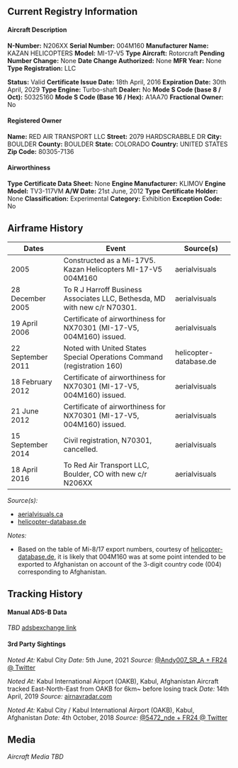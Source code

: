 ## Current Registry Information
#### Aircraft Description
**N-Number:** N206XX
**Serial Number:** 004M160
**Manufacturer Name:** KAZAN HELICOPTERS
**Model:** MI-17-V5
**Type Aircraft:** Rotorcraft
**Pending Number Change:** None
**Date Change Authorized:** None
**MFR Year:** None
**Type Registration:** LLC

**Status:** Valid
**Certificate Issue Date:** 18th April, 2016
**Expiration Date:** 30th April, 2029
**Type Engine:** Turbo-shaft
**Dealer:** No
**Mode S Code (base 8 / Oct):** 50325160
**Mode S Code (Base 16 / Hex):** A1AA70
**Fractional Owner:** No

#### Registered Owner
**Name:** RED AIR TRANSPORT LLC
**Street:** 2079 HARDSCRABBLE DR
**City:** BOULDER
**County:** BOULDER
**State:** COLORADO
**Country:** UNITED STATES
**Zip Code:** 80305-7136

#### Airworthiness
**Type Certificate Data Sheet:** None
**Engine Manufacturer:** KLIMOV
**Engine Model:** TV3-117VM
**A/W Date:** 21st June, 2012
**Type Certificate Holder:** None
**Classification:** Experimental
**Category:** Exhibition
**Exception Code:** No

## Airframe History

| **Dates**         | **Event**                                                                 | **Source(s)**          |
| ----------------- | ------------------------------------------------------------------------- | ---------------------- |
| 2005              | Constructed as a Mi-17V5.<br>Kazan Helicopters MI-17-V5 004M160           | aerialvisuals          |
| 28 December 2005  | To R J Harroff Business Associates LLC, Bethesda, MD with new c/r N70301. | aerialvisuals          |
| 19 April 2006     | Certificate of airworthiness for NX70301 (MI-17-V5, 004M160) issued.      | aerialvisuals          |
| 22 September 2011 | Noted with United States Special Operations Command (registration 160)    | helicopter-database.de |
| 18 February 2012  | Certificate of airworthiness for NX70301 (MI-17-V5, 004M160) issued.      | aerialvisuals          |
| 21 June 2012      | Certificate of airworthiness for NX70301 (MI-17-V5, 004M160) issued.      | aerialvisuals          |
| 15 September 2014 | Civil registration, N70301, cancelled.                                    | aerialvisuals          |
| 18 April 2016     | To Red Air Transport LLC, Boulder, CO with new c/r N206XX                 | aerialvisuals          |
*Source(s):*
- [aerialvisuals.ca](https://www.aerialvisuals.ca/AirframeDossier.php?Serial=18282)
- [helicopter-database.de](https://www.helicopter-database.de/data-aircraft-history.php?cn=004M160&MainType=MIL08EX&count_hist=ja)

*Notes:*
- Based on the table of Mi-8/17 export numbers, courtesy of [helicopter-database.de](https://www.helicopter-database.de/mi8-export-numbers.php), it is likely that 004M160 was at some point intended to be exported to Afghanistan on account of the 3-digit country code (004) corresponding to Afghanistan.

## Tracking History
#### Manual ADS-B Data
*TBD*
[adsbexchange link](https://globe.adsbexchange.com/?icao=a1aa70)

#### 3rd Party Sightings
*Noted At:* Kabul City
*Date:* 5th June, 2021
*Source:* [@Andy007_SR_A + FR24 @ Twitter](https://x.com/Andy007_SR_A/status/1401227608189288452)

*Noted At:* Kabul International Airport (OAKB), Kabul, Afghanistan
	Aircraft tracked East-North-East from OAKB for 6km~ before losing track
*Date:* 14th April, 2019
*Source:* [airnavradar.com](https://www.airnavradar.com/data/registration/N206XX)

*Noted At:* Kabul City / Kabul International Airport (OAKB), Kabul, Afghanistan
*Date:* 4th October, 2018
*Source:* [@5472_nde + FR24 @ Twitter](https://x.com/5472_nde/status/1047863175532740608)
## Media
*Aircraft Media TBD*